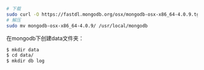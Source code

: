 ```bash
# 下载
sudo curl -O https://fastdl.mongodb.org/osx/mongodb-osx-x86_64-4.0.9.tgz
# 解压
sudo mv mongodb-osx-x86_64-4.0.9/ /usr/local/mongodb
```
在mongodb下创建data文件夹：
```bash
$ mkdir data
$ cd data/
$ mkdir db log
```

